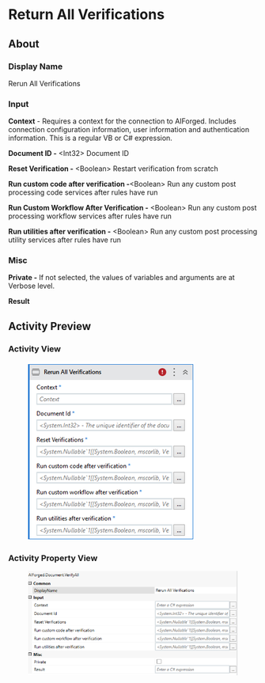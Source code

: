 # Return All Verifications

## About

### Display Name

Rerun All Verifications

### Input

**Context** - Requires a context for the connection to AIForged. Includes connection configuration information, user information and authentication information. This is a regular VB or C# expression.

**Document ID -** \<Int32> Document ID

**Reset Verification -** \<Boolean> Restart verification from scratch

**Run custom code after verification -**\<Boolean> Run any custom post processing code services after rules have run

**Run Custom Workflow After Verification -** \<Boolean> Run any custom post processing workflow services after rules have run

**Run utilities after verification -** \<Boolean> Run any custom post processing utility services after rules have run

### Misc

**Private -** If not selected, the values of variables and arguments are at Verbose level.

**Result**

## Activity Preview

### Activity View

<figure><img src="../../.gitbook/assets/image (93).png" alt=""><figcaption></figcaption></figure>

### Activity Property View

<figure><img src="../../.gitbook/assets/image (102).png" alt=""><figcaption></figcaption></figure>
